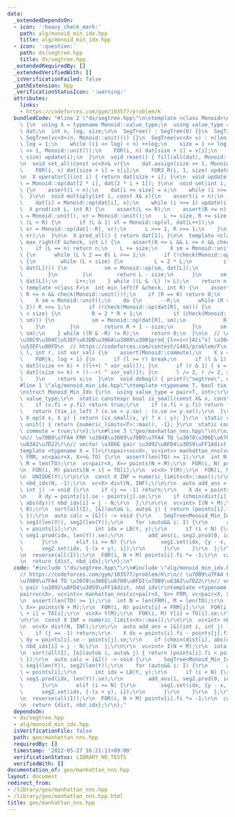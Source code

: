 ```yaml
---
data:
  _extendedDependsOn:
  - icon: ':heavy_check_mark:'
    path: alg/monoid_min_idx.hpp
    title: alg/monoid_min_idx.hpp
  - icon: ':question:'
    path: ds/segtree.hpp
    title: ds/segtree.hpp
  _extendedRequiredBy: []
  _extendedVerifiedWith: []
  _isVerificationFailed: false
  _pathExtension: hpp
  _verificationStatusIcon: ':warning:'
  attributes:
    links:
    - https://codeforces.com/gym/103577/problem/K
  bundledCode: "#line 2 \"ds/segtree.hpp\"\n\ntemplate <class Monoid>\nstruct SegTree\
    \ {\n  using X = typename Monoid::value_type;\n  using value_type = X;\n  vc<X>\
    \ dat;\n  int n, log, size;\n\n  SegTree() : SegTree(0) {}\n  SegTree(int n) :\
    \ SegTree(vc<X>(n, Monoid::unit())) {}\n  SegTree(vc<X> v) : n(len(v)) {\n   \
    \ log = 1;\n    while ((1 << log) < n) ++log;\n    size = 1 << log;\n    dat.assign(size\
    \ << 1, Monoid::unit());\n    FOR(i, n) dat[size + i] = v[i];\n    FOR3_R(i, 1,\
    \ size) update(i);\n  }\n\n  void reset() { fill(all(dat), Monoid::unit()); }\n\
    \n  void set_all(const vc<X>& v){\n    dat.assign(size << 1, Monoid::unit());\n\
    \    FOR(i, n) dat[size + i] = v[i];\n    FOR3_R(i, 1, size) update(i);\n  }\n\
    \n  X operator[](int i) { return dat[size + i]; }\n\n  void update(int i) { dat[i]\
    \ = Monoid::op(dat[2 * i], dat[2 * i + 1]); }\n\n  void set(int i, const X& x)\
    \ {\n    assert(i < n);\n    dat[i += size] = x;\n    while (i >>= 1) update(i);\n\
    \  }\n\n  void multiply(int i, const X& x){\n    assert(i < n);\n    i += size;\n\
    \    dat[i] = Monoid::op(dat[i], x);\n    while (i >>= 1) update(i);\n  }\n\n\
    \  X prod(int L, int R) {\n    assert(L <= R);\n    assert(R <= n);\n    X vl\
    \ = Monoid::unit(), vr = Monoid::unit();\n    L += size, R += size;\n    while\
    \ (L < R) {\n      if (L & 1) vl = Monoid::op(vl, dat[L++]);\n      if (R & 1)\
    \ vr = Monoid::op(dat[--R], vr);\n      L >>= 1, R >>= 1;\n    }\n    return Monoid::op(vl,\
    \ vr);\n  }\n\n  X prod_all() { return dat[1]; }\n\n  template <class F>\n  int\
    \ max_right(F &check, int L) {\n    assert(0 <= L && L <= n && check(Monoid::unit()));\n\
    \    if (L == n) return n;\n    L += size;\n    X sm = Monoid::unit();\n    do\
    \ {\n      while (L % 2 == 0) L >>= 1;\n      if (!check(Monoid::op(sm, dat[L])))\
    \ {\n        while (L < size) {\n          L = 2 * L;\n          if (check(Monoid::op(sm,\
    \ dat[L]))) {\n            sm = Monoid::op(sm, dat[L]);\n            L++;\n  \
    \        }\n        }\n        return L - size;\n      }\n      sm = Monoid::op(sm,\
    \ dat[L]);\n      L++;\n    } while ((L & -L) != L);\n    return n;\n  }\n\n \
    \ template <class F>\n  int min_left(F &check, int R) {\n    assert(0 <= R &&\
    \ R <= n && check(Monoid::unit()));\n    if (R == 0) return 0;\n    R += size;\n\
    \    X sm = Monoid::unit();\n    do {\n      --R;\n      while (R > 1 && (R %\
    \ 2)) R >>= 1;\n      if (!check(Monoid::op(dat[R], sm))) {\n        while (R\
    \ < size) {\n          R = 2 * R + 1;\n          if (check(Monoid::op(dat[R],\
    \ sm))) {\n            sm = Monoid::op(dat[R], sm);\n            R--;\n      \
    \    }\n        }\n        return R + 1 - size;\n      }\n      sm = Monoid::op(dat[R],\
    \ sm);\n    } while ((R & -R) != R);\n    return 0;\n  }\n\n  // \u30E2\u30CE\u30A4\
    \u30C9\u304C\u53EF\u63DB\u306A\u3089\u3001prod_{l<=i<r}A[i^x] \u304C\u8A08\u7B97\
    \u53EF\u80FD\n  // https://codeforces.com/contest/1401/problem/F\n  X Xor_prod(int\
    \ l, int r, int xor_val) {\n    assert(Monoid::commute);\n    X x = Monoid::unit();\n\
    \    FOR(k, log + 1) {\n      if (l >= r) break;\n      if (l & 1) { x = Monoid::op(x,\
    \ dat[(size >> k) + ((l++) ^ xor_val)]); }\n      if (r & 1) { x = Monoid::op(x,\
    \ dat[(size >> k) + ((--r) ^ xor_val)]); }\n      l /= 2, r /= 2, xor_val /= 2;\n\
    \    }\n    return x;\n  }\n\n  void debug() { print(\"segtree\", dat); }\n};\n\
    #line 1 \"alg/monoid_min_idx.hpp\"\ntemplate <typename T, bool tie_is_left = true>\r\
    \nstruct Monoid_Min_Idx {\r\n  using value_type = pair<T, int>;\r\n  using X =\
    \ value_type;\r\n  static constexpr bool is_small(const X& x, const X& y) {\r\n\
    \    if (x.fi < y.fi) return true;\r\n    if (x.fi > y.fi) return false;\r\n \
    \   return (tie_is_left ? (x.se < y.se) : (x.se >= y.se));\r\n  }\r\n  static\
    \ X op(X x, X y) { return (is_small(x, y) ? x : y); }\r\n  static constexpr X\
    \ unit() { return {numeric_limits<T>::max(), -1}; }\r\n  static constexpr bool\
    \ commute = true;\r\n};\r\n#line 3 \"geo/manhattan_nns.hpp\"\n\r\n// https://codeforces.com/gym/103577/problem/K\r\
    \n// \u70B9\u7FA4 FRM \u304B\u3089\u70B9\u7FA4 TO \u3078\u306E\u6700\u8FD1\u70B9\
    \u63A2\u7D22\r\n// vector \u306E pair \u3092\u8FD4\u3059\uFF1Adist, nbd_idx\r\n\
    template <typename X = ll>\r\npair<vc<X>, vc<int>> manhattan_nns(vc<pair<X, X>>\
    \ FRM, vc<pair<X, X>>& TO) {\r\n  assert(len(TO) >= 1);\r\n  int N = len(FRM),\
    \ M = len(TO);\r\n  vc<pair<X, X>> points(N + M);\r\n  FOR(i, N) points[i] = FRM[i];\r\
    \n  FOR(i, M) points[N + i] = TO[i];\r\n  vc<X> Y(M);\r\n  FOR(i, M) Y[i] = TO[i].se;\r\
    \n  UNIQUE(Y);\r\n\r\n  const X INF = numeric_limits<X>::max();\r\n\r\n  vc<int>\
    \ nbd_idx(N, -1);\r\n  vc<X> dist(N, INF);\r\n\r\n  auto add_ans = [&](int i,\
    \ int j) -> void {\r\n    if (j == -1) return;\r\n    X dx = points[i].fi - points[j].fi;\r\
    \n    X dy = points[i].se - points[j].se;\r\n    if (chmin(dist[i], abs(dx) +\
    \ abs(dy))) nbd_idx[i] = j - N;\r\n  };\r\n\r\n  vc<int> I(N + M);\r\n  iota(all(I),\
    \ 0);\r\n  sort(all(I), [&](auto& i, auto& j) { return (points[i].fi < points[j].fi);\
    \ });\r\n  auto calc = [&]() -> void {\r\n    SegTree<Monoid_Min_Idx<ll, INF>>\
    \ seg1(len(Y)), seg2(len(Y));\r\n    for (auto&& i: I) {\r\n      auto [x, y]\
    \ = points[i];\r\n      int idx = LB(Y, y);\r\n      if (i < N) {\r\n        add_ans(i,\
    \ seg1.prod(idx, len(Y)).se);\r\n        add_ans(i, seg2.prod(0, idx).se);\r\n\
    \      }\r\n      elif (i >= N) {\r\n        seg1.set(idx, {y - x, i});\r\n  \
    \      seg2.set(idx, {-(x + y), i});\r\n      }\r\n    }\r\n  };\r\n\r\n  calc();\r\
    \n  reverse(all(I));\r\n  FOR(i, N + M) points[i].fi *= -1;\r\n  calc();\r\n\r\
    \n  return {dist, nbd_idx};\r\n};\n"
  code: "#include \"ds/segtree.hpp\"\r\n#include \"alg/monoid_min_idx.hpp\"\r\n\r\n\
    // https://codeforces.com/gym/103577/problem/K\r\n// \u70B9\u7FA4 FRM \u304B\u3089\
    \u70B9\u7FA4 TO \u3078\u306E\u6700\u8FD1\u70B9\u63A2\u7D22\r\n// vector \u306E\
    \ pair \u3092\u8FD4\u3059\uFF1Adist, nbd_idx\r\ntemplate <typename X = ll>\r\n\
    pair<vc<X>, vc<int>> manhattan_nns(vc<pair<X, X>> FRM, vc<pair<X, X>>& TO) {\r\
    \n  assert(len(TO) >= 1);\r\n  int N = len(FRM), M = len(TO);\r\n  vc<pair<X,\
    \ X>> points(N + M);\r\n  FOR(i, N) points[i] = FRM[i];\r\n  FOR(i, M) points[N\
    \ + i] = TO[i];\r\n  vc<X> Y(M);\r\n  FOR(i, M) Y[i] = TO[i].se;\r\n  UNIQUE(Y);\r\
    \n\r\n  const X INF = numeric_limits<X>::max();\r\n\r\n  vc<int> nbd_idx(N, -1);\r\
    \n  vc<X> dist(N, INF);\r\n\r\n  auto add_ans = [&](int i, int j) -> void {\r\n\
    \    if (j == -1) return;\r\n    X dx = points[i].fi - points[j].fi;\r\n    X\
    \ dy = points[i].se - points[j].se;\r\n    if (chmin(dist[i], abs(dx) + abs(dy)))\
    \ nbd_idx[i] = j - N;\r\n  };\r\n\r\n  vc<int> I(N + M);\r\n  iota(all(I), 0);\r\
    \n  sort(all(I), [&](auto& i, auto& j) { return (points[i].fi < points[j].fi);\
    \ });\r\n  auto calc = [&]() -> void {\r\n    SegTree<Monoid_Min_Idx<ll, INF>>\
    \ seg1(len(Y)), seg2(len(Y));\r\n    for (auto&& i: I) {\r\n      auto [x, y]\
    \ = points[i];\r\n      int idx = LB(Y, y);\r\n      if (i < N) {\r\n        add_ans(i,\
    \ seg1.prod(idx, len(Y)).se);\r\n        add_ans(i, seg2.prod(0, idx).se);\r\n\
    \      }\r\n      elif (i >= N) {\r\n        seg1.set(idx, {y - x, i});\r\n  \
    \      seg2.set(idx, {-(x + y), i});\r\n      }\r\n    }\r\n  };\r\n\r\n  calc();\r\
    \n  reverse(all(I));\r\n  FOR(i, N + M) points[i].fi *= -1;\r\n  calc();\r\n\r\
    \n  return {dist, nbd_idx};\r\n};"
  dependsOn:
  - ds/segtree.hpp
  - alg/monoid_min_idx.hpp
  isVerificationFile: false
  path: geo/manhattan_nns.hpp
  requiredBy: []
  timestamp: '2022-05-27 16:21:11+09:00'
  verificationStatus: LIBRARY_NO_TESTS
  verifiedWith: []
documentation_of: geo/manhattan_nns.hpp
layout: document
redirect_from:
- /library/geo/manhattan_nns.hpp
- /library/geo/manhattan_nns.hpp.html
title: geo/manhattan_nns.hpp
---
```

